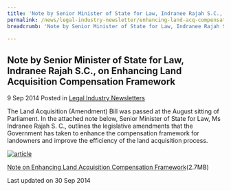 ```yaml
---
title: 'Note by Senior Minister of State for Law, Indranee Rajah S.C., on Enhancing Land Acquisition Compensation Framework'
permalink: /news/legal-industry-newsletter/enhancing-land-acq-compensation-framework/
breadcrumb: 'Note by Senior Minister of State for Law, Indranee Rajah S.C., on Enhancing Land Acquisition Compensation Framework'

---
```



<style>
  .image {width: 200px;}
  .image img {max-width: 100%;}
</style>

Note by Senior Minister of State for Law, Indranee Rajah S.C., on Enhancing Land Acquisition Compensation Framework
---

9 Sep 2014 Posted in [Legal Industry Newsletters](/news/legal-industry-newsletters/)

The Land Acquisition (Amendment) Bill was passed at the August sitting of Parliament. In the attached note below, Senior Minister of State for Law, Ms Indranee Rajah S. C., outlines the legislative amendments that the Government has taken to enhance the compensation framework for landowners and improve the efficiency of the land acquisition process.

<div class="image">
  <a href="/files/LAA_2014_Newsletter.pdf/"><img src="/images/1412048222164.jpg/" alt="article" title="article"></a>
</div>

<a href="/files/LAA_2014_Newsletter.pdf/">Note on Enhancing Land Acquisition Compensation Framework</a>(2.7MB)

<p class="right-side-updated">Last updated on 30 Sep 2014</p>
